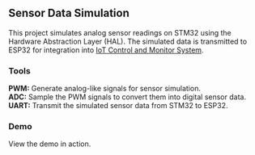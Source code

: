 ## Sensor Data Simulation

This project simulates analog sensor readings on STM32 using the Hardware Abstraction Layer (HAL). The simulated data is transmitted to ESP32 for integration into [IoT Control and Monitor System](https://github.com/HajjSalad/ESP32-IoT-Control-and-Monitor-System).

### Tools
**PWM:** Generate analog-like signals for sensor simulation.<br>
**ADC:** Sample the PWM signals to convert them into digital sensor data.<br>
**UART:** Transmit the simulated sensor data from STM32 to ESP32.<br>

### Demo
View the demo in action.
